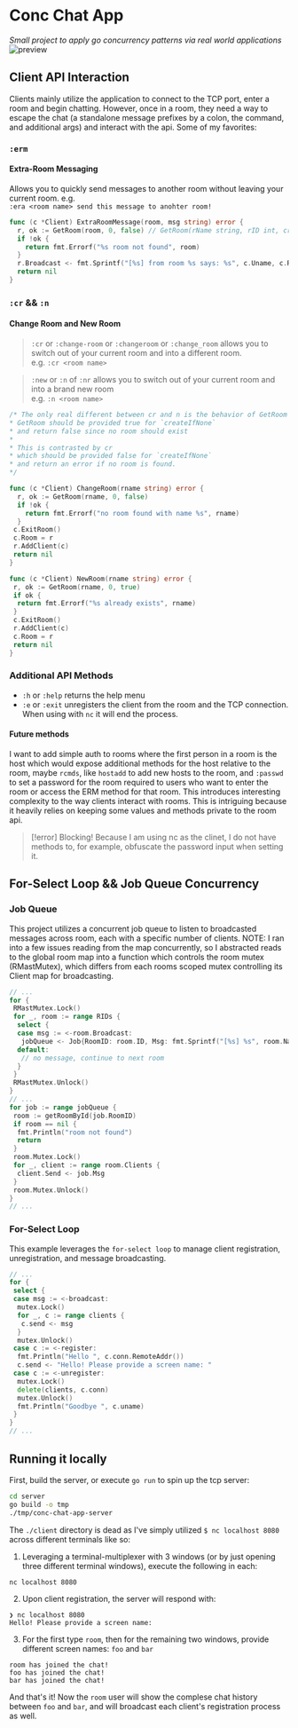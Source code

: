 # Conc Chat App

*Small project to apply go concurrency patterns via real world applications*
![preview](https://github.com/user-attachments/assets/29c782a7-643c-4440-ad9e-f4cf7e84ce89)

## Client API Interaction

Clients mainly utilize the application to connect to the TCP port, enter a room and begin chatting. However, once in a room, they need a way to escape the chat (a standalone message prefixes by a colon, the command, and additional args) and interact with the api. Some of my favorites:

### `:erm`

#### Extra-Room Messaging

Allows you to quickly send messages
to another room without leaving your current
room.
e.g. <br/>`:era <room name> send this message to anohter room!`

```go
func (c *Client) ExtraRoomMessage(room, msg string) error {
  r, ok := GetRoom(room, 0, false) // GetRoom(rName string, rID int, createIfNone bool) (r *Room, ok bool)
  if !ok {
    return fmt.Errorf("%s room not found", room)
  }
  r.Broadcast <- fmt.Sprintf("[%s] from room %s says: %s", c.Uname, c.Room.Name, msg)
  return nil
}
```

### `:cr` && `:n`

#### Change Room and New Room
>
>`:cr` or `:change-room` or `:changeroom` or `:change_room`
>allows you to switch out of your current room
>and into a different room.
><br/> e.g. `:cr <room name>`

>`:new` or `:n` of `:nr`
>allows you to switch out of your current room
>and into a brand new room
><br/>e.g. `:n <room name>`

```go
/* The only real different between cr and n is the behavior of GetRoom
* GetRoom should be provided true for `createIfNone` 
* and return false since no room should exist
* 
* This is contrasted by cr 
* which should be provided false for `createIfNone` 
* and return an error if no room is found. 
*/

func (c *Client) ChangeRoom(rname string) error {
  r, ok := GetRoom(rname, 0, false)
  if !ok {
    return fmt.Errorf("no room found with name %s", rname)
  }
 c.ExitRoom()
 c.Room = r
 r.AddClient(c)
 return nil
}

func (c *Client) NewRoom(rname string) error {
 r, ok := GetRoom(rname, 0, true)
 if ok {
  return fmt.Errorf("%s already exists", rname)
 }
 c.ExitRoom()
 r.AddClient(c)
 c.Room = r
 return nil
}
```

### Additional API Methods

- `:h` or `:help` returns the help menu
- `:e` or `:exit` unregisters the client from the room and the TCP connection. When using with `nc` it will end the process.

#### Future methods

I want to add simple auth to rooms where the first person in a room is the host which would expose additional methods for the host relative to the room, maybe `rcmds`, like `hostadd` to add new hosts to the room, and `:passwd` to set a password for the room required to users who want to enter the room or access the ERM method for that room. This introduces interesting complexity to the way clients interact with rooms. This is intriguing because it heavily relies on keeping some values and methods private to the room api.

> [!error] Blocking!
> Because I am using nc as the clinet, I do not have methods to, for example, obfuscate the password input when setting it.

## For-Select Loop && Job Queue Concurrency

### Job Queue

This project utilizes a concurrent job queue to listen to broadcasted messages across room, each with a specific number of clients.
NOTE: I ran into a few issues reading from the map concurrently, so I abstracted reads to the global room map into a function which controls the room mutex (RMastMutex), which differs from each rooms scoped mutex controlling its Client map for broadcasting.

```go
// ...
for {
 RMastMutex.Lock()
 for _, room := range RIDs {
  select {
  case msg := <-room.Broadcast:
   jobQueue <- Job{RoomID: room.ID, Msg: fmt.Sprintf("[%s] %s", room.Name, msg)}
  default:
   // no message, continue to next room
  }
 }
 RMastMutex.Unlock()
}
// ...
for job := range jobQueue {
 room := getRoomById(job.RoomID)
 if room == nil {
  fmt.Println("room not found")
  return
 }
 room.Mutex.Lock()
 for _, client := range room.Clients {
  client.Send <- job.Msg
 }
 room.Mutex.Unlock()
}
// ...
```

### For-Select Loop

This example leverages the `for-select loop` to manage client registration, unregistration, and message broadcasting.

```go
// ...
for {
 select {
 case msg := <-broadcast:
  mutex.Lock()
  for _, c := range clients {
   c.send <- msg
  }
  mutex.Unlock()
 case c := <-register:
  fmt.Println("Hello ", c.conn.RemoteAddr())
  c.send <- "Hello! Please provide a screen name: "
 case c := <-unregister:
  mutex.Lock()
  delete(clients, c.conn)
  mutex.Unlock()
  fmt.Println("Goodbye ", c.uname)
 }
}
// ...
```

## Running it locally

First, build the server, or execute `go run` to spin up the tcp server:

```bash
cd server
go build -o tmp
./tmp/conc-chat-app-server
```

The `./client` directory is dead as I've simply utilized `$ nc localhost 8080` across different terminals like so:

1. Leveraging a terminal-multiplexer with 3 windows (or by just opening three different terminal windows), execute the following in each:

```sh
nc localhost 8080
```

2. Upon client registration, the server will respond with:

```
❯ nc localhost 8080
Hello! Please provide a screen name:
```

3. For the first type `room`, then for the remaining two windows, provide different screen names: `foo` and `bar`

```
room has joined the chat!
foo has joined the chat!
bar has joined the chat!
```

And that's it! Now the `room` user will show the complese chat history between `foo` and `bar`, and will broadcast each client's registration process as well.
